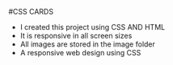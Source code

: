 #CSS CARDS


* I created this project using CSS AND HTML 
* It is responsive in all screen sizes
* All images are stored in the image folder
* A responsive web design using CSS

